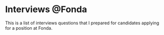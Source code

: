 # Interviews @Fonda 

This is a list of interviews questions that I prepared for candidates applying for a position at Fonda.

